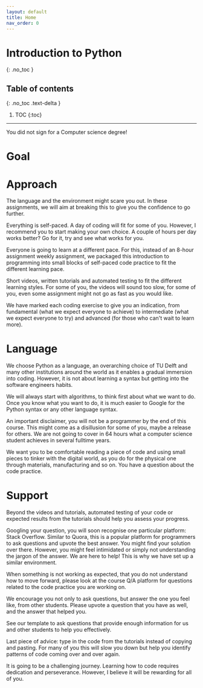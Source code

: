 ```yaml
---
layout: default
title: Home
nav_order: 0
---
```


# Introduction to Python
{: .no_toc }

## Table of contents
{: .no_toc .text-delta }

1. TOC
{:toc}

---


You did not sign for a Computer science degree!

# Goal



# Approach

The language and the environment might scare you out. In these assignments, we will aim at breaking this to give you the confidence to go further.

Everything is self-paced. A day of coding will fit for some of you. However, I recommend you to start making your own choice. A couple of hours per day works better? Go for it, try and see what works for you.

Everyone is going to learn at a different pace. For this, instead of an 8-hour assignment weekly assignment, we packaged this introduction to programming into small blocks of self-paced code practice to fit the different learning pace.

Short videos, written tutorials and automated testing to fit the different learning styles. For some of you, the videos will sound too slow, for some of you, even some assignment might not go as fast as you would like.

We have marked each coding exercise to give you an indication, from fundamental (what we expect everyone to achieve) to intermediate (what we expect everyone to try) and advanced (for those who can't wait to learn more).

# Language

We choose Python as a language, an overarching choice of TU Delft and many other institutions around the world as it enables a gradual immersion into coding. However, it is not about learning a syntax but getting into the software engineers habits.

We will always start with algorithms, to think first about what we want to do. Once you know what you want to do, it is much easier to Google for the Python syntax or any other language syntax.

An important disclaimer, you will not be a programmer by the end of this course. This might come as a disillusion for some of you, maybe a release for others. We are not going to cover in 64 hours what a computer science student achieves in several fulltime years.

We want you to be comfortable reading a piece of code and using small pieces to tinker with the digital world, as you do for the physical one through materials, manufacturing and so on.
You have a question about the code practice.

# Support

Beyond the videos and tutorials, automated testing of your code or expected results from the tutorials should help you assess your progress.

Googling your question, you will soon recognise one particular platform: Stack Overflow. Similar to Quora, this is a popular platform for programmers to ask questions and upvote the best answer. You might find your solution over there. However, you might feel intimidated or simply not understanding the jargon of the answer. We are here to help! This is why we have set up a similar environment.

When something is not working as expected, that you do not understand how to move forward, please look at the course Q/A platform for questions related to the code practice you are working on.

We encourage you not only to ask questions, but answer the one you feel like, from other students. Please upvote a question that you have as well, and the answer that helped you.

See our template to ask questions that provide enough information for us and other students to help you effectively.

Last piece of advice: type in the code from the tutorials instead of copying and pasting. For many of you this will slow you down but help you identify patterns of code coming over and over again.

It is going to be a challenging journey. Learning how to code requires dedication and perseverance. However, I believe it will be rewarding for all of you. 
